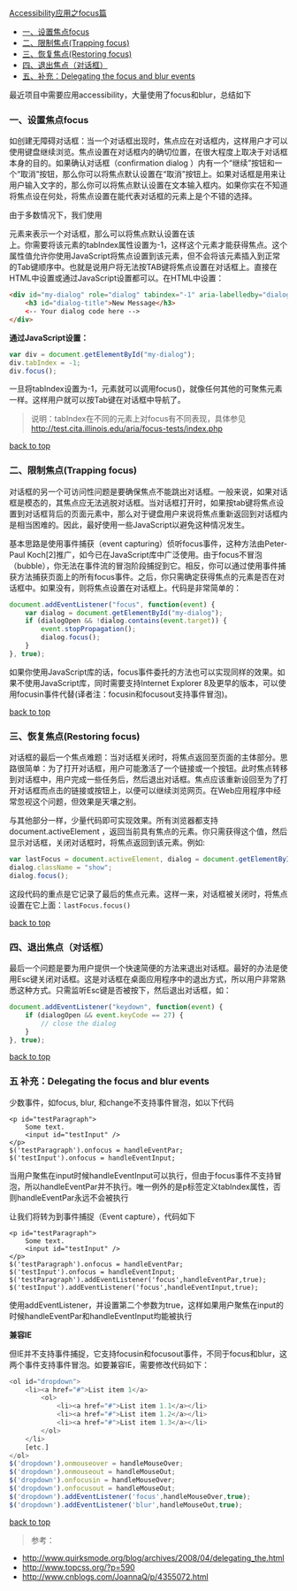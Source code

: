 [Accessibility应用之focus篇](#top)

- [一、设置焦点focus](#设置焦点focus)
- [二、限制焦点(Trapping focus)](#限制置焦点focus)
- [三、恢复焦点(Restoring focus)](#恢复置焦点focus)
- [四、退出焦点（对话框）](#退出置焦点focus)
- [五、补充：Delegating the focus and blur events](#补充)

最近项目中需要应用accessibility，大量使用了focus和blur，总结如下

<h3 id="设置焦点focus">一、设置焦点focus</h3>

如创建无障碍对话框：当一个对话框出现时，焦点应在对话框内，这样用户才可以使用键盘继续浏览。焦点设置在对话框内的确切位置，在很大程度上取决于对话框本身的目的。如果确认对话框（confirmation dialog ）内有一个“继续”按钮和一个“取消”按钮，那么你可以将焦点默认设置在“取消”按钮上。如果对话框是用来让用户输入文字的，那么你可以将焦点默认设置在文本输入框内。如果你实在不知道将焦点设在何处，将焦点设置在能代表对话框的元素上是个不错的选择。

由于多数情况下，我们使用<div>元素来表示一个对话框，那么可以将焦点默认设置在该<div>上。你需要将该元素的tabIndex属性设置为-1，这样这个元素才能获得焦点。这个属性值允许你使用JavaScript将焦点设置到该元素，但不会将该元素插入到正常的Tab键顺序中。也就是说用户将无法按TAB键将焦点设置在对话框上。直接在HTML中设置或通过JavaScript设置都可以。在HTML中设置：

```html
<div id="my-dialog" role="dialog" tabindex="-1" aria-labelledby="dialog-title">
    <h3 id="dialog-title">New Message</h3>
    <-- Your dialog code here -->
</div>
```

**通过JavaScript设置：**

```javascript
var div = document.getElementById("my-dialog");
div.tabIndex = -1;
div.focus();
```

一旦将tabIndex设置为-1，元素就可以调用focus()，就像任何其他的可聚焦元素一样。这样用户就可以按Tab键在对话框中导航了。

> 说明：tabIndex在不同的元素上对focus有不同表现，具体参见 http://test.cita.illinois.edu/aria/focus-tests/index.php

[back to top](#top)

<h3 id="限制焦点focus">二、限制焦点(Trapping focus)</h3>

对话框的另一个可访问性问题是要确保焦点不能跳出对话框。一般来说，如果对话框是模态的，其焦点应无法逃脱对话框。当对话框打开时，如果按tab键将焦点设置到对话框背后的页面元素中，那么对于键盘用户来说将焦点重新返回到对话框内是相当困难的。因此，最好使用一些JavaScript以避免这种情况发生。

基本思路是使用事件捕获（event capturing）侦听focus事件，这种方法由Peter-Paul Koch[2]推广，如今已在JavaScript库中广泛使用。由于focus不冒泡（bubble），你无法在事件流的冒泡阶段捕捉到它。相反，你可以通过使用事件捕获方法捕获页面上的所有focus事件。之后，你只需确定获得焦点的元素是否在对话框中。如果没有，则将焦点设置在对话框上。代码是非常简单的：

```javascript
document.addEventListener("focus", function(event) {
    var dialog = document.getElementById("my-dialog");
    if (dialogOpen && !dialog.contains(event.target)) {
        event.stopPropagation();
        dialog.focus();
    }
}, true);
```

如果你使用JavaScript库的话，focus事件委托的方法也可以实现同样的效果。如果不使用JavaScript库，同时需要支持Internet Explorer 8及更早的版本，可以使用focusin事件代替(译者注：focusin和focusout支持事件冒泡)。

[back to top](#top)

<h3 id="恢复焦点focus">三、恢复焦点(Restoring focus)</h3>

对话框的最后一个焦点难题：当对话框关闭时，将焦点返回至页面的主体部分。思路很简单：为了打开对话框，用户可能激活了一个链接或一个按钮。此时焦点转移到对话框中，用户完成一些任务后，然后退出对话框。焦点应该重新设回至为了打开对话框而点击的链接或按钮上，以便可以继续浏览网页。在Web应用程序中经常忽视这个问题，但效果是天壤之别。

与其他部分一样，少量代码即可实现效果。所有浏览器都支持document.activeElement ，返回当前具有焦点的元素。你只需获得这个值，然后显示对话框，关闭对话框时，将焦点返回到该元素。例如:

```javascript
var lastFocus = document.activeElement, dialog = document.getElementById("my-dialog");
dialog.className = "show";
dialog.focus();
```

这段代码的重点是它记录了最后的焦点元素。这样一来，对话框被关闭时，将焦点设置在它上面：`lastFocus.focus()`

[back to top](#top)

<h3 id="退出焦点focus">四、退出焦点（对话框）</h3>

最后一个问题是要为用户提供一个快速简便的方法来退出对话框。最好的办法是使用Esc键关闭对话框。这是对话框在桌面应用程序中的退出方式，所以用户非常熟悉这种方式。只需监听Esc键是否被按下，然后退出对话框，如：

```javascript
document.addEventListener("keydown", function(event) {
    if (dialogOpen && event.keyCode == 27) {
        // close the dialog
    }
}, true);
```

[back to top](#top)

<h3 id="补充">五 补充：Delegating the focus and blur events</h3>

少数事件，如focus, blur, 和change不支持事件冒泡，如以下代码

```
<p id="testParagraph">
    Some text.
    <input id="testInput" />
</p>
$('testParagraph').onfocus = handleEventPar;
$('testInput').onfocus = handleEventInput;
```

当用户聚焦在input时候handleEventInput可以执行，但由于focus事件不支持冒泡，所以handleEventPar并不执行。唯一例外的是p标签定义tabIndex属性，否则handleEventPar永远不会被执行

让我们将转为到事件捕捉（Event capture），代码如下

```
<p id="testParagraph">
    Some text.
    <input id="testInput" />
</p>
$('testParagraph').onfocus = handleEventPar;
$('testInput').onfocus = handleEventInput;
$('testParagraph').addEventListener('focus',handleEventPar,true);
$('testInput').addEventListener('focus',handleEventInput,true);
```

使用addEventListener，并设置第二个参数为true，这样如果用户聚焦在input的时候handleEventPar和handleEventInput均能被执行

**兼容IE**

但IE并不支持事件捕捉，它支持focusin和focusout事件，不同于focus和blur，这两个事件支持事件冒泡。如要兼容IE，需要修改代码如下：

```javascript
<ol id="dropdown">
    <li><a href="#">List item 1</a>
        <ol>
            <li><a href="#">List item 1.1</a></li>
            <li><a href="#">List item 1.2</a></li>
            <li><a href="#">List item 1.3</a></li>
        </ol>
    </li>
    [etc.]
</ol>
$('dropdown').onmouseover = handleMouseOver;
$('dropdown').onmouseout = handleMouseOut;
$('dropdown').onfocusin = handleMouseOver;
$('dropdown').onfocusout = handleMouseOut;
$('dropdown').addEventListener('focus',handleMouseOver,true);
$('dropdown').addEventListener('blur',handleMouseOut,true);
```

[back to top](#top)

> 参考：

- http://www.quirksmode.org/blog/archives/2008/04/delegating_the.html
- http://www.topcss.org/?p=590
- http://www.cnblogs.com/JoannaQ/p/4355072.html
